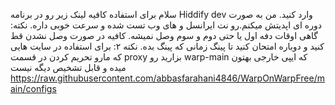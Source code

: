 سلام
برای استفاده کافیه لینک زیر رو در برنامه Hiddify dev وارد کنید. من به صورت دوره ای اپدیتش میکنم.رو نت ایرانسل و های وب تست شده و سرعت خوبی داره.
نکته: گاهی اوقات دفه اول یا حتی دوم و سوم وصل نمیشه. کافیه در صورت وصل نشدن قط کنید و دوباره امتحان کنید تا پینگ زمانی که پینگ بده.
نکته ۲: برای استفاده در سایت هایی که مارو تحریم کردن در قسمت proxy بزارید رو warp-main که ایپی خارجی بهتون میده و قابل تشخیص دیگه نیست
https://raw.githubusercontent.com/abbasfarahani4846/WarpOnWarpFree/main/configs
